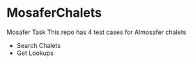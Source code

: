 # MosaferChalets
 Mosafer Task
 This repo has 4 test cases for Almosafer chalets 
 * Search Chalets
 * Get Lookups
